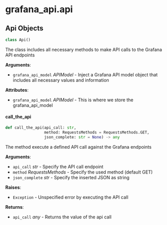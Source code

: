 <a id="grafana_api.api"></a>

# grafana\_api.api

<a id="grafana_api.api.Api"></a>

## Api Objects

```python
class Api()
```

The class includes all necessary methods to make API calls to the Grafana API endpoints

**Arguments**:

- `grafana_api_model` _APIModel_ - Inject a Grafana API model object that includes all necessary values and information
  

**Attributes**:

- `grafana_api_model` _APIModel_ - This is where we store the grafana_api_model

<a id="grafana_api.api.Api.call_the_api"></a>

#### call\_the\_api

```python
def call_the_api(api_call: str,
                 method: RequestsMethods = RequestsMethods.GET,
                 json_complete: str = None) -> any
```

The method execute a defined API call against the Grafana endpoints

**Arguments**:

- `api_call` _str_ - Specify the API call endpoint
- `method` _RequestsMethods_ - Specify the used method (default GET)
- `json_complete` _str_ - Specify the inserted JSON as string
  

**Raises**:

- `Exception` - Unspecified error by executing the API call
  

**Returns**:

- `api_call` _any_ - Returns the value of the api call

